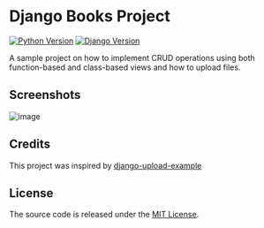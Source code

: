 # Django Books Project

[![Python Version](https://img.shields.io/badge/python-3.7-brightgreen.svg)](https://python.org)
[![Django Version](https://img.shields.io/badge/django-3.2-brightgreen.svg)](https://djangoproject.com)

A sample project on how to implement CRUD operations using both function-based and class-based views and how to upload files.

## Screenshots
![image](https://user-images.githubusercontent.com/75334161/123662724-19439a00-d80c-11eb-9d59-dd8bf4cc1ebd.png)


## Credits

This project was inspired by [django-upload-example](https://github.com/sibtc/django-upload-example)

## License

The source code is released under the [MIT License](https://github.com/marcia-marques/django-books/blob/master/LICENSE).
